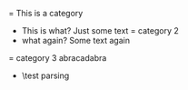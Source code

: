 = This is a category
* This is what?
Just some text
= category 2
* what again?
Some text again

=
category 3
abracadabra
* \test parsing

